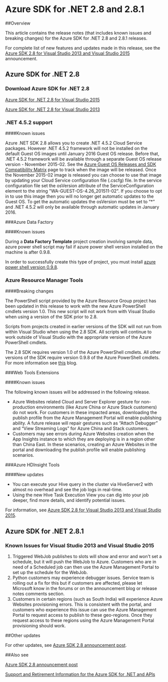 
<properties 
   pageTitle="Azure SDK for .NET 2.8 Release Notes" 
   description="Azure SDK for .NET 2.8 Release Notes" 
   services="app-service\web" 
   documentationCenter=".net" 
   authors="Juliako" 
   manager="dwrede" 
   editor=""/>

<tags
	ms.service="app-service"
	ms.date="11/30/2015"
	wacn.date=""/>

# Azure SDK for .NET 2.8 and 2.8.1

##Overview
 
This article contains the release notes (that includes known issues and breaking changes) for the Azure SDK for .NET 2.8 and 2.8.1 releases. 

For complete list of new features and updates made in this release, see the [Azure SDK 2.8 for Visual Studio 2013 and Visual Studio 2015](https://azure.microsoft.com/blog/announcing-the-azure-sdk-2-8-for-net/) announcement. 

##  Azure SDK for .NET 2.8

### Download Azure SDK for .NET 2.8

[Azure SDK for .NET 2.8 for Visual Studio 2015](http://go.microsoft.com/fwlink/?LinkId=699285) 

[Azure SDK for .NET 2.8 for Visual Studio 2013](http://go.microsoft.com/fwlink/?LinkId=699287)
 
### .NET 4.5.2 support 

####Known issues

Azure .NET SDK 2.8 allows you to create .NET 4.5.2 Cloud Service packages. However .NET 4.5.2 framework will not be installed on the default Guest OS images until January 2016 Guest OS release. Before that, .NET 4.5.2 framework will be available through a separate Guest OS release version - November 2015-02. See the [Azure Guest OS Releases and SDK Compatibility Matrix](/documentation/articles/cloud-services-guestos-update-matrix) page to track when the image will be released.  Once the November 2015-02 image is released you can choose to use that image by updating your Cloud Service configuration file (.cscfg) file. In the service configuration file set the osVersion attribute of the ServiceConfiguration element to the string "WA-GUEST-OS-4.26_201511-02". If you choose to opt in to use this image then you will no longer get automatic updates to the Guest OS. To get the automatic updates the osVersion must be set to “*” and .NET 4.5.2 will only be available through automatic updates in January 2016.

###Azure Data Factory

####Known issues 

During a **Data Factory Template** project creation involving sample data, azure power shell script may fail if azure power shell version installed on the machine is after 0.9.8.

In order to successfully create this type of project, you must install [azure power shell version  0.9.8](https://github.com/Azure/azure-powershell/releases/download/v0.9.8-September2015/azure-powershell.0.9.8.msi).


### Azure Resource Manager Tools 

####Breaking changes

The PowerShell script provided by the Azure Resource Group project has been updated in this release to work with the new Azure PowerShell cmdlets version 1.0.  This new script will not work from with Visual Studio when using a version of the SDK prior to 2.8.  

Scripts from projects created in earlier versions of the SDK will not run from within Visual Studio when using the 2.8 SDK.  All scripts will continue to work outside of Visual Studio with the appropriate version of the Azure PowerShell cmdlets.  

The 2.8 SDK requires version 1.0 of the Azure PowerShell cmdlets.  All other versions of the SDK require version 0.9.8 of the Azure PowerShell cmdlets.  For more information see [this](http://go.microsoft.com/fwlink/?LinkID=623011) blog.

###Web Tools Extensions

####Known issues

The following known issues will be addressed in the following release.

- Azure Websites related Cloud and Server Explorer gesture for non-production environments (like Azure China or Azure Stack customers) do not work. For customers in these impacted areas, downloading the publish profile from the Azure Management Portal will enable publishing ability. A future release will repair gestures such as “Attach Debugger” and “View Streaming Logs” for Azure China and Stack customers. 
- Customers may see errors during Azure Websites creation when the App Insights instance to which they are deploying is in a region other than China East. In these scenarios, creating an Azure Websites in the portal and downloading the publish profile will enable publishing scenarios. 

###Azure HDInsight Tools

####New updates

- You can execute your Hive query in the cluster via HiveServer2 with almost no overhead and see the job logs in real-time.
- Using the new Hive Task Execution View you can dig into your job deeper, find more details, and identify potential issues.

For information, see [Azure SDK 2.8 for Visual Studio 2013 and Visual Studio 2015](https://azure.microsoft.com/blog/announcing-the-azure-sdk-2-8-for-net/). 

## Azure SDK for .NET 2.8.1

### Known Issues for Visual Studio 2013 and Visual Studio 2015
 
1. Triggered WebJob publishes to slots will show and error and won't set a schedule, but it will push the WebJob to Azure. Customers who are in need of a Scheduled job can then use the Azure Management Portal to set up the schedule for the WebJob. 
2. Python customers may experience debugger issues. Service team is rolling out a fix for this but if customers are affected, please let Microsoft know in the forums or on the announcement blog or release notes comments section. 
3. Customers in certain regions (such as South India) will experience Azure Websites provisioning errors. This is consistent with the portal, and customers who experience this issue can use the Azure Management Portal to request access to publish to these geo-regions. Once they request access to these regions using the Azure Management Portal provisioning should work. 


##Other updates

For other updates, see [Azure SDK 2.8 announcement post](https://azure.microsoft.com/blog/announcing-the-azure-sdk-2-8-for-net/).

##Also see

[Azure SDK 2.8 announcement post](https://azure.microsoft.com/blog/announcing-the-azure-sdk-2-8-for-net/)

[Support and Retirement Information for the Azure SDK for .NET and APIs](https://msdn.microsoft.com/zh-cn/library/azure/dn479282.aspx)

